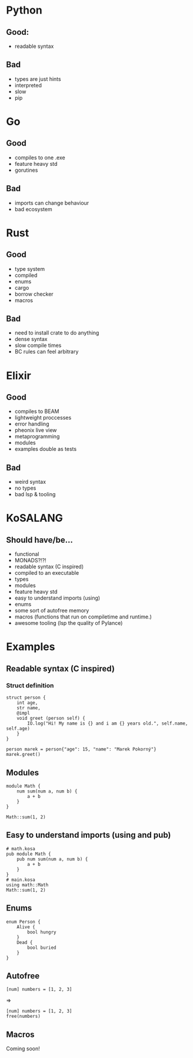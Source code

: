# Python

## Good:
* readable syntax

## Bad
* types are just hints
* interpreted
* slow
* pip

# Go
## Good
* compiles to one .exe
* feature heavy std
* gorutines

## Bad
* imports can change behaviour
* bad ecosystem

# Rust
## Good
* type system
* compiled
* enums
* cargo
* borrow checker
* macros

## Bad
* need to install crate to do anything
* dense syntax
* slow compile times
* BC rules can feel arbitrary

# Elixir

## Good 
* compiles to BEAM
* lightweight proccesses
* error handling
* pheonix live view
* metaprogramming
* modules
* examples double as tests
## Bad
* weird syntax
* no types
* bad lsp & tooling

# KoSALANG
## Should have/be...
* functional
* MONADS?!?!
* readable syntax (C inspired)
* compiled to an executable
* types
* modules
* feature heavy std
* easy to understand imports (using)
* enums
* some sort of autofree memory
* macros (functions that run on compiletime and runtime.)
* awesome tooling (lsp the quality of Pylance)

# Examples
## Readable syntax (C inspired)
### Struct definition
```
struct person {
    int age,
    str name,
    @impl
    void greet (person self) {
        IO.log("Hi! My name is {} and i am {} years old.", self.name, self.age)
    }
}

person marek = person{"age": 15, "name": "Marek Pokorný"}
marek.greet()
```
## Modules
```
module Math {
    num sum(num a, num b) {
        a + b
    }    
}

Math::sum(1, 2)
```
## Easy to understand imports (using and pub)
```
# math.kosa
pub module Math {
    pub num sum(num a, num b) {
        a + b
    }    
}
# main.kosa
using math::Math
Math::sum(1, 2)
```

## Enums
```
enum Person {
    Alive {
        bool hungry
    }
    Dead {
        bool buried
    }
}
```

## Autofree
```
[num] numbers = [1, 2, 3]
```
=>

```
[num] numbers = [1, 2, 3]
free(numbers)
```
## Macros
Coming soon!

